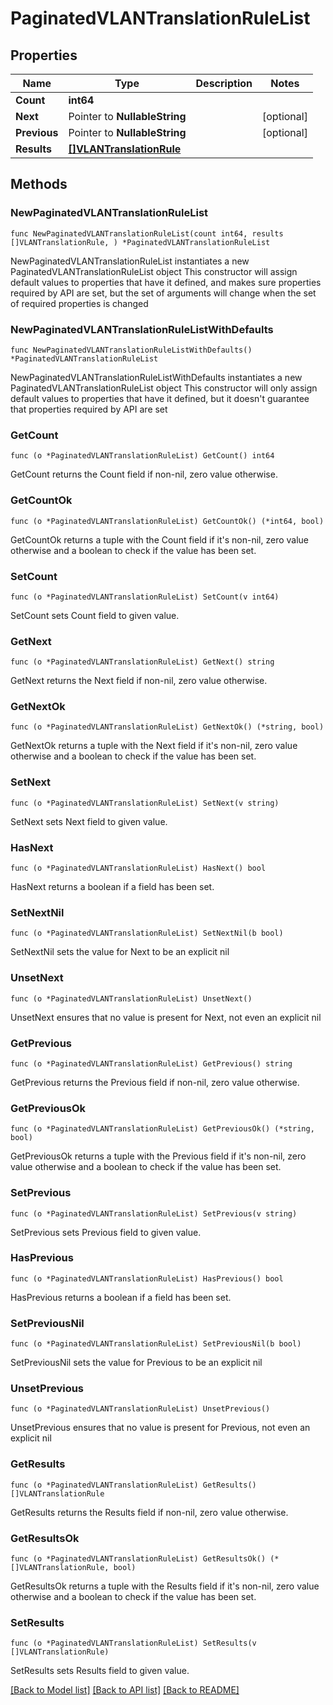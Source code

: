 # PaginatedVLANTranslationRuleList

## Properties

Name | Type | Description | Notes
------------ | ------------- | ------------- | -------------
**Count** | **int64** |  | 
**Next** | Pointer to **NullableString** |  | [optional] 
**Previous** | Pointer to **NullableString** |  | [optional] 
**Results** | [**[]VLANTranslationRule**](VLANTranslationRule.md) |  | 

## Methods

### NewPaginatedVLANTranslationRuleList

`func NewPaginatedVLANTranslationRuleList(count int64, results []VLANTranslationRule, ) *PaginatedVLANTranslationRuleList`

NewPaginatedVLANTranslationRuleList instantiates a new PaginatedVLANTranslationRuleList object
This constructor will assign default values to properties that have it defined,
and makes sure properties required by API are set, but the set of arguments
will change when the set of required properties is changed

### NewPaginatedVLANTranslationRuleListWithDefaults

`func NewPaginatedVLANTranslationRuleListWithDefaults() *PaginatedVLANTranslationRuleList`

NewPaginatedVLANTranslationRuleListWithDefaults instantiates a new PaginatedVLANTranslationRuleList object
This constructor will only assign default values to properties that have it defined,
but it doesn't guarantee that properties required by API are set

### GetCount

`func (o *PaginatedVLANTranslationRuleList) GetCount() int64`

GetCount returns the Count field if non-nil, zero value otherwise.

### GetCountOk

`func (o *PaginatedVLANTranslationRuleList) GetCountOk() (*int64, bool)`

GetCountOk returns a tuple with the Count field if it's non-nil, zero value otherwise
and a boolean to check if the value has been set.

### SetCount

`func (o *PaginatedVLANTranslationRuleList) SetCount(v int64)`

SetCount sets Count field to given value.


### GetNext

`func (o *PaginatedVLANTranslationRuleList) GetNext() string`

GetNext returns the Next field if non-nil, zero value otherwise.

### GetNextOk

`func (o *PaginatedVLANTranslationRuleList) GetNextOk() (*string, bool)`

GetNextOk returns a tuple with the Next field if it's non-nil, zero value otherwise
and a boolean to check if the value has been set.

### SetNext

`func (o *PaginatedVLANTranslationRuleList) SetNext(v string)`

SetNext sets Next field to given value.

### HasNext

`func (o *PaginatedVLANTranslationRuleList) HasNext() bool`

HasNext returns a boolean if a field has been set.

### SetNextNil

`func (o *PaginatedVLANTranslationRuleList) SetNextNil(b bool)`

 SetNextNil sets the value for Next to be an explicit nil

### UnsetNext
`func (o *PaginatedVLANTranslationRuleList) UnsetNext()`

UnsetNext ensures that no value is present for Next, not even an explicit nil
### GetPrevious

`func (o *PaginatedVLANTranslationRuleList) GetPrevious() string`

GetPrevious returns the Previous field if non-nil, zero value otherwise.

### GetPreviousOk

`func (o *PaginatedVLANTranslationRuleList) GetPreviousOk() (*string, bool)`

GetPreviousOk returns a tuple with the Previous field if it's non-nil, zero value otherwise
and a boolean to check if the value has been set.

### SetPrevious

`func (o *PaginatedVLANTranslationRuleList) SetPrevious(v string)`

SetPrevious sets Previous field to given value.

### HasPrevious

`func (o *PaginatedVLANTranslationRuleList) HasPrevious() bool`

HasPrevious returns a boolean if a field has been set.

### SetPreviousNil

`func (o *PaginatedVLANTranslationRuleList) SetPreviousNil(b bool)`

 SetPreviousNil sets the value for Previous to be an explicit nil

### UnsetPrevious
`func (o *PaginatedVLANTranslationRuleList) UnsetPrevious()`

UnsetPrevious ensures that no value is present for Previous, not even an explicit nil
### GetResults

`func (o *PaginatedVLANTranslationRuleList) GetResults() []VLANTranslationRule`

GetResults returns the Results field if non-nil, zero value otherwise.

### GetResultsOk

`func (o *PaginatedVLANTranslationRuleList) GetResultsOk() (*[]VLANTranslationRule, bool)`

GetResultsOk returns a tuple with the Results field if it's non-nil, zero value otherwise
and a boolean to check if the value has been set.

### SetResults

`func (o *PaginatedVLANTranslationRuleList) SetResults(v []VLANTranslationRule)`

SetResults sets Results field to given value.



[[Back to Model list]](../README.md#documentation-for-models) [[Back to API list]](../README.md#documentation-for-api-endpoints) [[Back to README]](../README.md)


